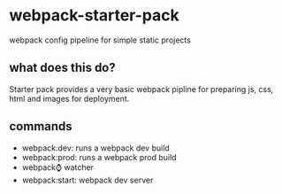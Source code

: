 # webpack-starter-pack
webpack config pipeline for simple static projects

## what does this do?

Starter pack provides a very basic webpack pipline for preparing js, css, html and images for deployment. 

## commands

- webpack:dev: runs a webpack dev build
- webpack:prod: runs a webpack prod build
- webpack:watch: watcher
- webpack:start: webpack dev server